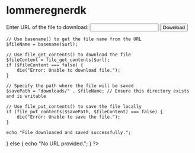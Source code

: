 # lommeregnerdk
<!-- HTML Form for input -->
<form method="post" action="download_file.php">
    <label for="fileUrl">Enter URL of the file to download:</label>
    <input type="text" id="fileUrl" name="fileUrl">
    <input type="submit" value="Download">
</form>
<?php
if ($_SERVER["REQUEST_METHOD"] == "POST" && !empty($_POST["fileUrl"])) {
    $url = $_POST["fileUrl"];

    // Use basename() to get the file name from the URL
    $fileName = basename($url);

    // Use file_get_contents() to download the file
    $fileContent = file_get_contents($url);
    if ($fileContent === false) {
        die("Error: Unable to download file.");
    }

    // Specify the path where the file will be saved
    $savePath = "downloads/" . $fileName; // Ensure this directory exists and is writable

    // Use file_put_contents() to save the file locally
    if (file_put_contents($savePath, $fileContent) === false) {
        die("Error: Unable to save the file.");
    }

    echo "File downloaded and saved successfully.";
} else {
    echo "No URL provided.";
}
?>
